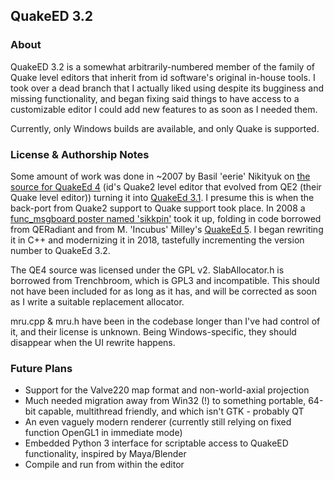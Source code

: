 ## QuakeED 3.2

### About
QuakeED 3.2 is a somewhat arbitrarily-numbered member of the family of Quake level editors that inherit from id software's original in-house tools. I took over a dead branch that I actually liked using despite its bugginess and missing functionality, and began fixing said things to have access to a customizable editor I could add new features to as soon as I needed them.

Currently, only Windows builds are available, and only Quake is supported.

### License & Authorship Notes
Some amount of work was done in ~2007 by Basil 'eerie' Nikityuk on [the source for QuakeEd 4](https://github.com/id-Software/Quake-2-Tools/tree/master/qe4) (id's Quake2 level editor that evolved from QE2 (their Quake level editor)) turning it into [QuakeEd 3.1](http://eerie.anarxi.st/qe3/build.2007.09.05/). I presume this is when the back-port from Quake2 support to Quake support took place. In 2008 a [func_msgboard poster named 'sikkpin'](https://www.celephais.net/board/view_thread.php?id=60225) took it up, folding in code borrowed from QERadiant and from M. 'Incubus' Milley's [QuakeEd 5](http://www.yossman.net/~mmilley/qe5/). I began rewriting it in C++ and modernizing it in 2018, tastefully incrementing the version number to QuakeEd 3.2.

The QE4 source was licensed under the GPL v2. SlabAllocator.h is borrowed from Trenchbroom, which is GPL3 and incompatible. This should not have been included for as long as it has, and will be corrected as soon as I write a suitable replacement allocator.

mru.cpp & mru.h have been in the codebase longer than I've had control of it, and their license is unknown. Being Windows-specific, they should disappear when the UI rewrite happens.

### Future Plans
- Support for the Valve220 map format and non-world-axial projection
- Much needed migration away from Win32 (!) to something portable, 64-bit capable, multithread friendly, and which isn't GTK - probably QT
- An even vaguely modern renderer (currently still relying on fixed function OpenGL1 in immediate mode)
- Embedded Python 3 interface for scriptable access to QuakeED functionality, inspired by Maya/Blender
- Compile and run from within the editor

